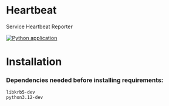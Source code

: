 # Heartbeat
Service Heartbeat Reporter

[![Python application](https://github.com/DarjaGFX/heartbeat/actions/workflows/python-app.yml/badge.svg?branch=master)](https://github.com/DarjaGFX/heartbeat/actions/workflows/python-app.yml)


# Installation
 ### Dependencies needed before installing requirements:
    libkrb5-dev
    python3.12-dev